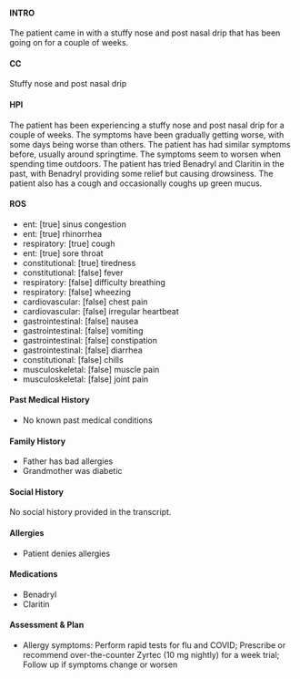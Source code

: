 #### INTRO 
The patient came in with a stuffy nose and post nasal drip that has been going on for a couple of weeks. 

#### CC 
Stuffy nose and post nasal drip 

#### HPI 
The patient has been experiencing a stuffy nose and post nasal drip for a couple of weeks. The symptoms have been gradually getting worse, with some days being worse than others. The patient has had similar symptoms before, usually around springtime. The symptoms seem to worsen when spending time outdoors. The patient has tried Benadryl and Claritin in the past, with Benadryl providing some relief but causing drowsiness. The patient also has a cough and occasionally coughs up green mucus.

#### ROS 
- ent: [true] sinus congestion 
- ent: [true] rhinorrhea 
- respiratory: [true] cough 
- ent: [true] sore throat 
- constitutional: [true] tiredness 
- constitutional: [false] fever 
- respiratory: [false] difficulty breathing 
- respiratory: [false] wheezing 
- cardiovascular: [false] chest pain 
- cardiovascular: [false] irregular heartbeat 
- gastrointestinal: [false] nausea 
- gastrointestinal: [false] vomiting 
- gastrointestinal: [false] constipation 
- gastrointestinal: [false] diarrhea 
- constitutional: [false] chills 
- musculoskeletal: [false] muscle pain 
- musculoskeletal: [false] joint pain 

#### Past Medical History 
- No known past medical conditions

#### Family History 
- Father has bad allergies
- Grandmother was diabetic

#### Social History 
No social history provided in the transcript.

#### Allergies 
- Patient denies allergies

#### Medications 
- Benadryl
- Claritin

#### Assessment & Plan 
- Allergy symptoms: Perform rapid tests for flu and COVID; Prescribe or recommend over-the-counter Zyrtec (10 mg nightly) for a week trial; Follow up if symptoms change or worsen

